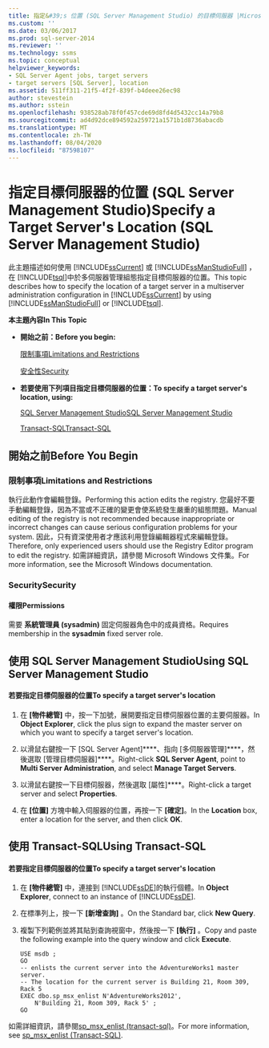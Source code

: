 ```yaml
---
title: 指定&#39;s 位置 (SQL Server Management Studio) 的目標伺服器 |Microsoft Docs
ms.custom: ''
ms.date: 03/06/2017
ms.prod: sql-server-2014
ms.reviewer: ''
ms.technology: ssms
ms.topic: conceptual
helpviewer_keywords:
- SQL Server Agent jobs, target servers
- target servers [SQL Server], location
ms.assetid: 511ff311-21f5-4f2f-839f-b4deee26ec98
author: stevestein
ms.author: sstein
ms.openlocfilehash: 938528ab78f0f457cde69d8fd4d5432cc14a79b8
ms.sourcegitcommit: ad4d92dce894592a259721a1571b1d8736abacdb
ms.translationtype: MT
ms.contentlocale: zh-TW
ms.lasthandoff: 08/04/2020
ms.locfileid: "87598107"
---
```

# <a name="specify-a-target-server39s-location-sql-server-management-studio"></a><span data-ttu-id="f6177-102">指定目標伺服器的位置 (SQL Server Management Studio)</span><span class="sxs-lookup"><span data-stu-id="f6177-102">Specify a Target Server&#39;s Location (SQL Server Management Studio)</span></span>
  <span data-ttu-id="f6177-103">此主題描述如何使用 [!INCLUDE[ssCurrent](../../includes/sscurrent-md.md)] 或 [!INCLUDE[ssManStudioFull](../../includes/ssmanstudiofull-md.md)] ，在 [!INCLUDE[tsql](../../includes/tsql-md.md)]中於多伺服器管理組態指定目標伺服器的位置。</span><span class="sxs-lookup"><span data-stu-id="f6177-103">This topic describes how to specify the location of a target server in a multiserver administration configuration in [!INCLUDE[ssCurrent](../../includes/sscurrent-md.md)] by using [!INCLUDE[ssManStudioFull](../../includes/ssmanstudiofull-md.md)] or [!INCLUDE[tsql](../../includes/tsql-md.md)].</span></span>  
  
 <span data-ttu-id="f6177-104">**本主題內容**</span><span class="sxs-lookup"><span data-stu-id="f6177-104">**In This Topic**</span></span>  
  
-   <span data-ttu-id="f6177-105">**開始之前：**</span><span class="sxs-lookup"><span data-stu-id="f6177-105">**Before you begin:**</span></span>  
  
     [<span data-ttu-id="f6177-106">限制事項</span><span class="sxs-lookup"><span data-stu-id="f6177-106">Limitations and Restrictions</span></span>](#Restrictions)  
  
     [<span data-ttu-id="f6177-107">安全性</span><span class="sxs-lookup"><span data-stu-id="f6177-107">Security</span></span>](#Security)  
  
-   <span data-ttu-id="f6177-108">**若要使用下列項目指定目標伺服器的位置：**</span><span class="sxs-lookup"><span data-stu-id="f6177-108">**To specify a target server's location, using:**</span></span>  
  
     [<span data-ttu-id="f6177-109">SQL Server Management Studio</span><span class="sxs-lookup"><span data-stu-id="f6177-109">SQL Server Management Studio</span></span>](#SSMSProcedure)  
  
     [<span data-ttu-id="f6177-110">Transact-SQL</span><span class="sxs-lookup"><span data-stu-id="f6177-110">Transact-SQL</span></span>](#TsqlProcedure)  
  
##  <a name="before-you-begin"></a><a name="BeforeYouBegin"></a> <span data-ttu-id="f6177-111">開始之前</span><span class="sxs-lookup"><span data-stu-id="f6177-111">Before You Begin</span></span>  
  
###  <a name="limitations-and-restrictions"></a><a name="Restrictions"></a> <span data-ttu-id="f6177-112">限制事項</span><span class="sxs-lookup"><span data-stu-id="f6177-112">Limitations and Restrictions</span></span>  
 <span data-ttu-id="f6177-113">執行此動作會編輯登錄。</span><span class="sxs-lookup"><span data-stu-id="f6177-113">Performing this action edits the registry.</span></span> <span data-ttu-id="f6177-114">您最好不要手動編輯登錄，因為不當或不正確的變更會使系統發生嚴重的組態問題。</span><span class="sxs-lookup"><span data-stu-id="f6177-114">Manual editing of the registry is not recommended because inappropriate or incorrect changes can cause serious configuration problems for your system.</span></span> <span data-ttu-id="f6177-115">因此，只有資深使用者才應該利用登錄編輯器程式來編輯登錄。</span><span class="sxs-lookup"><span data-stu-id="f6177-115">Therefore, only experienced users should use the Registry Editor program to edit the registry.</span></span> <span data-ttu-id="f6177-116">如需詳細資訊，請參閱 Microsoft Windows 文件集。</span><span class="sxs-lookup"><span data-stu-id="f6177-116">For more information, see the Microsoft Windows documentation.</span></span>  
  
###  <a name="security"></a><a name="Security"></a> <span data-ttu-id="f6177-117">Security</span><span class="sxs-lookup"><span data-stu-id="f6177-117">Security</span></span>  
  
####  <a name="permissions"></a><a name="Permissions"></a> <span data-ttu-id="f6177-118">權限</span><span class="sxs-lookup"><span data-stu-id="f6177-118">Permissions</span></span>  
 <span data-ttu-id="f6177-119">需要 **系統管理員 (sysadmin)** 固定伺服器角色中的成員資格。</span><span class="sxs-lookup"><span data-stu-id="f6177-119">Requires membership in the **sysadmin** fixed server role.</span></span>  
  
##  <a name="using-sql-server-management-studio"></a><a name="SSMSProcedure"></a> <span data-ttu-id="f6177-120">使用 SQL Server Management Studio</span><span class="sxs-lookup"><span data-stu-id="f6177-120">Using SQL Server Management Studio</span></span>  
  
#### <a name="to-specify-a-target-servers-location"></a><span data-ttu-id="f6177-121">若要指定目標伺服器的位置</span><span class="sxs-lookup"><span data-stu-id="f6177-121">To specify a target server's location</span></span>  
  
1.  <span data-ttu-id="f6177-122">在 **[物件總管]** 中，按一下加號，展開要指定目標伺服器位置的主要伺服器。</span><span class="sxs-lookup"><span data-stu-id="f6177-122">In **Object Explorer**, click the plus sign to expand the master server on which you want to specify a target server's location.</span></span>  
  
2.  <span data-ttu-id="f6177-123">以滑鼠右鍵按一下 [SQL Server Agent]\*\*\*\*、指向 [多伺服器管理]\*\*\*\*，然後選取 [管理目標伺服器]\*\*\*\*。</span><span class="sxs-lookup"><span data-stu-id="f6177-123">Right-click **SQL Server Agent**, point to **Multi Server Administration**, and select **Manage Target Servers**.</span></span>  
  
3.  <span data-ttu-id="f6177-124">以滑鼠右鍵按一下目標伺服器，然後選取 [屬性]\*\*\*\*。</span><span class="sxs-lookup"><span data-stu-id="f6177-124">Right-click a target server and select **Properties**.</span></span>  
  
4.  <span data-ttu-id="f6177-125">在 **[位置]** 方塊中輸入伺服器的位置，再按一下 **[確定]**。</span><span class="sxs-lookup"><span data-stu-id="f6177-125">In the **Location** box, enter a location for the server, and then click **OK**.</span></span>  
  
##  <a name="using-transact-sql"></a><a name="TsqlProcedure"></a> <span data-ttu-id="f6177-126">使用 Transact-SQL</span><span class="sxs-lookup"><span data-stu-id="f6177-126">Using Transact-SQL</span></span>  
  
#### <a name="to-specify-a-target-servers-location"></a><span data-ttu-id="f6177-127">若要指定目標伺服器的位置</span><span class="sxs-lookup"><span data-stu-id="f6177-127">To specify a target server's location</span></span>  
  
1.  <span data-ttu-id="f6177-128">在 **[物件總管]** 中，連接到 [!INCLUDE[ssDE](../../includes/ssde-md.md)]的執行個體。</span><span class="sxs-lookup"><span data-stu-id="f6177-128">In **Object Explorer**, connect to an instance of [!INCLUDE[ssDE](../../includes/ssde-md.md)].</span></span>  
  
2.  <span data-ttu-id="f6177-129">在標準列上，按一下 **[新增查詢]** 。</span><span class="sxs-lookup"><span data-stu-id="f6177-129">On the Standard bar, click **New Query**.</span></span>  
  
3.  <span data-ttu-id="f6177-130">複製下列範例並將其貼到查詢視窗中，然後按一下 **[執行]** 。</span><span class="sxs-lookup"><span data-stu-id="f6177-130">Copy and paste the following example into the query window and click **Execute**.</span></span>  
  
    ```  
    USE msdb ;  
    GO  
    -- enlists the current server into the AdventureWorks1 master server.   
    -- The location for the current server is Building 21, Room 309, Rack 5  
    EXEC dbo.sp_msx_enlist N'AdventureWorks2012',   
        N'Building 21, Room 309, Rack 5' ;  
    GO  
    ```  
  
 <span data-ttu-id="f6177-131">如需詳細資訊，請參閱[sp_msx_enlist &#40;transact-sql&#41;](/sql/relational-databases/system-stored-procedures/sp-msx-enlist-transact-sql)。</span><span class="sxs-lookup"><span data-stu-id="f6177-131">For more information, see [sp_msx_enlist &#40;Transact-SQL&#41;](/sql/relational-databases/system-stored-procedures/sp-msx-enlist-transact-sql).</span></span>  
  
  
